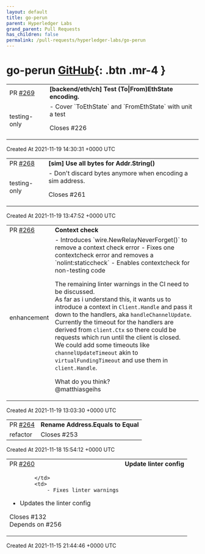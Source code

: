 ```yaml
---
layout: default
title: go-perun
parent: Hyperledger Labs
grand_parent: Pull Requests
has_children: false
permalink: /pull-requests/hyperledger-labs/go-perun
---
```


# go-perun <span class="fs-3 right-align">[GitHub](https://github.com/hyperledger-labs/go-perun){: .btn .mr-4 }</span>


<div>
    <table>
        <tr>
            <td>
                PR <a href="https://github.com/hyperledger-labs/go-perun/pull/269" class=".btn">#269</a>
            </td>
            <td>
                <b>
                    [backend/eth/ch] Test (To|From)EthState encoding.
                </b>
            </td>
        </tr>
        <tr>
            <td>
                <span class="chip">testing-only</span>
            </td>
            <td>
                - Cover `ToEthState` and `FromEthState` with unit a test

Closes #226
            </td>
        </tr>
    </table>
    <div class="right-align">
        Created At 2021-11-19 14:30:31 +0000 UTC
    </div>
</div>

<div>
    <table>
        <tr>
            <td>
                PR <a href="https://github.com/hyperledger-labs/go-perun/pull/268" class=".btn">#268</a>
            </td>
            <td>
                <b>
                    [sim] Use all bytes for Addr.String()
                </b>
            </td>
        </tr>
        <tr>
            <td>
                <span class="chip">testing-only</span>
            </td>
            <td>
                - Don't discard bytes anymore when encoding a sim address.  

Closes #261
            </td>
        </tr>
    </table>
    <div class="right-align">
        Created At 2021-11-19 13:47:52 +0000 UTC
    </div>
</div>

<div>
    <table>
        <tr>
            <td>
                PR <a href="https://github.com/hyperledger-labs/go-perun/pull/266" class=".btn">#266</a>
            </td>
            <td>
                <b>
                    Context check
                </b>
            </td>
        </tr>
        <tr>
            <td>
                <span class="chip">enhancement</span>
            </td>
            <td>
                - Introduces `wire.NewRelayNeverForget()` to remove a context check error
- Fixes one contextcheck error and removes a `nolint:staticcheck`
- Enables contextcheck for non-testing code

The remaining linter warnings in the CI need to be discussed.  
As far as i understand this, it wants us to introduce a context in `Client.Handle` and pass it down to the handlers, aka `handleChannelUpdate`.  
Currently the timeout for the handlers are derived from `client.Ctx` so there could be requests which run until the client is closed.  
We could add some timeouts like `channelUpdateTimeout` akin to `virtualFundingTimeout` and use them in `client.Handle`.  

What do you think?  
@matthiasgeihs 
            </td>
        </tr>
    </table>
    <div class="right-align">
        Created At 2021-11-19 13:03:30 +0000 UTC
    </div>
</div>

<div>
    <table>
        <tr>
            <td>
                PR <a href="https://github.com/hyperledger-labs/go-perun/pull/264" class=".btn">#264</a>
            </td>
            <td>
                <b>
                    Rename Address.Equals to Equal
                </b>
            </td>
        </tr>
        <tr>
            <td>
                <span class="chip">refactor</span>
            </td>
            <td>
                Closes #253 
            </td>
        </tr>
    </table>
    <div class="right-align">
        Created At 2021-11-18 15:54:12 +0000 UTC
    </div>
</div>

<div>
    <table>
        <tr>
            <td>
                PR <a href="https://github.com/hyperledger-labs/go-perun/pull/260" class=".btn">#260</a>
            </td>
            <td>
                <b>
                    Update linter config
                </b>
            </td>
        </tr>
        <tr>
            <td>
                
            </td>
            <td>
                - Fixes linter warnings
- Updates the linter config

Closes #132  
Depends on #256 
            </td>
        </tr>
    </table>
    <div class="right-align">
        Created At 2021-11-15 21:44:46 +0000 UTC
    </div>
</div>

